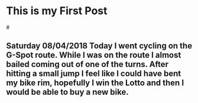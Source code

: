 # <h1>This is my First Post
  #<h2> Saturday 08/04/2018
  Today I went cycling on the G-Spot route. While I was on the route I almost bailed coming out of one of the turns.
  After hitting a small jump I feel like I could have bent my bike rim, hopefully I win the Lotto and then I would be able to buy a new bike.
